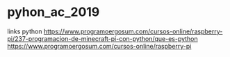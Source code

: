 # pyhon_ac_2019
links python
https://www.programoergosum.com/cursos-online/raspberry-pi/237-programacion-de-minecraft-pi-con-python/que-es-python
https://www.programoergosum.com/cursos-online/raspberry-pi

 
